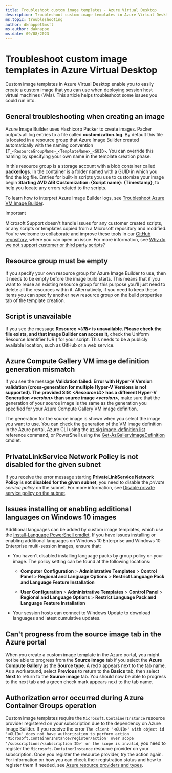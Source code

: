 ```yaml
---
title: Troubleshoot custom image templates - Azure Virtual Desktop
description: Troubleshoot custom image templates in Azure Virtual Desktop.
ms.topic: troubleshooting
author: dknappettmsft
ms.author: daknappe
ms.date: 09/08/2023
---
```


# Troubleshoot custom image templates in Azure Virtual Desktop

Custom image templates in Azure Virtual Desktop enable you to easily create a custom image that you can use when deploying session host virtual machines (VMs). This article helps troubleshoot some issues you could run into.

## General troubleshooting when creating an image

Azure Image Builder uses Hashicorp Packer to create images. Packer outputs all log entries to a file called **customization.log**. By default this file is located in a resource group that Azure Image Builder created automatically with the naming convention `IT_<ResourceGroupName>_<TemplateName>_<GUID>`. You can override this naming by specifying your own name in the template creation phase.

In this resource group is a storage account with a blob container called **packerlogs**. In the container is a folder named with a GUID in which you find the log file. Entries for built-in scripts you use to customize your image begin **Starting AVD AIB Customization: {Script name}: {Timestamp}**, to help you locate any errors related to the scripts.

To learn how to interpret Azure Image Builder logs, see [Troubleshoot Azure VM Image Builder](/azure/virtual-machines/linux/image-builder-troubleshoot).

> [!IMPORTANT]
> Microsoft Support doesn't handle issues for any customer created scripts, or any scripts or templates copied from a Microsoft repository and modified. You're welcome to collaborate and improve these tools in our [GitHub repository](https://github.com/Azure/RDS-Templates/issues), where you can open an issue. For more information, see [Why do we not support customer or third party scripts?](https://techcommunity.microsoft.com/t5/ask-the-performance-team/help-my-powershell-script-isn-t-working-can-you-fix-it/ba-p/755797)

## Resource group must be empty

If you specify your own resource group for Azure Image Builder to use, then it needs to be empty before the image build starts. This means that if you want to reuse an existing resource group for this purpose you'll just need to delete all the resources within it. Alternatively, if you need to keep these items you can specify another new resource group on the build properties tab of the template creation.

## Script is unavailable

If you see the message **Resource *\<URI\>* is unavailable. Please check the file exists, and that Image Builder can access it**, check the Uniform Resource Identifier (URI) for your script. This needs to be a publicly available location, such as GitHub or a web service.

## Azure Compute Gallery VM image definition generation mismatch

If you see the message **Validation failed: Error with Hyper-V Version validation (cross-generation for multiple Hyper-V Versions is not supported). The provided SIG: *\<Resource ID\>* has a different Hyper-V Generation *\<version\>* than source image *\<version\>***, make sure that the generation of your source image is the same as the generation you specified for your Azure Compute Gallery VM image definition.

The generation for the source image is shown when you select the image you want to use. You can check the generation of the VM image definition in the Azure portal, Azure CLI using the [az sig image-definition list](/cli/azure/sig/image-definition#az-sig-image-definition-list) reference command, or PowerShell using the [Get-AzGalleryImageDefinition](/powershell/module/az.compute/get-azgalleryimagedefinition) cmdlet.

## PrivateLinkService Network Policy is not disabled for the given subnet

If you receive the error message starting **PrivateLinkService Network Policy is not disabled for the given subnet**, you need to disable the *private service policy* on the subnet. For more information, see [Disable private service policy on the subnet](/azure/virtual-machines/windows/image-builder-vnet#disable-private-service-policy-on-the-subnet).

## Issues installing or enabling additional languages on Windows 10 images

Additional languages can be added by custom image templates, which use the [Install-Language PowerShell cmdlet](/powershell/module/languagepackmanagement/install-language). If you have issues installing or enabling additional languages on Windows 10 Enterprise and Windows 10 Enterprise multi-session images, ensure that:

- You haven't disabled installing language packs by group policy on your image. The policy setting can be found at the following locations:

   - **Computer Configuration** > **Administrative Templates** > **Control Panel** > **Regional and Language Options** > **Restrict Language Pack and Language Feature Installation**

   - **User Configuration** > **Administrative Templates** > **Control Panel** > **Regional and Language Options** > **Restrict Language Pack and Language Feature Installation**

- Your session hosts can connect to Windows Update to download languages and latest cumulative updates. 

## Can't progress from the source image tab in the Azure portal

When you create a custom image template in the Azure portal, you might not be able to progress from the **Source image** tab if you select the **Azure Compute Gallery** as the **Source type**. A red `X` appears next to the tab name. As a workaround, select **Previous** to return to the **Basics** tab, then select **Next** to return to the **Source image** tab. You should now be able to progress to the next tab and a green check mark appears next to the tab name.

## Authorization error occurred during Azure Container Groups operation

Custom image templates require the `Microsoft.ContainerInstance` resource provider registered on your subscription due to the dependency on Azure Image Builder. If you receive the error `The client '<GUID>' with object id '<GUID>' does not have authorization to perform action 'Microsoft.ContainerInstance/register/action' over scope '/subscriptions/<subscription ID>' or the scope is invalid`, you need to register the `Microsoft.ContainerInstance` resource provider on your subscription. Once you register the resource provider, try the action again. For information on how you can check their registration status and how to register them if needed, see [Azure resource providers and types](/azure/virtual-desktop/../azure-resource-manager/management/resource-providers-and-types).